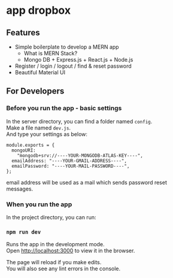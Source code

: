 # app dropbox

## Features

- Simple boilerplate to develop a MERN app
  - What is MERN Stack?
  - Mongo DB + Express.js + React.js + Node.js
- Register / login / logout / find & reset password
- Beautiful Material UI

## For Developers

### Before you run the app - basic settings

In the server directory, you can find a folder named `config`.<br />
Make a file named `dev.js`.<br />
And type your settings as below:

```
module.exports = {
  mongoURI:
    "mongodb+srv://----YOUR-MONGODB-ATLAS-KEY----",
  emailAddress: "----YOUR-GMAIL-ADDRESS----",
  emailPassword: "----YOUR-MAIL-PASSWORD----",
};
```

email address will be used as a mail which sends password reset messages.

### When you run the app

In the project directory, you can run:

### `npm run dev`

Runs the app in the development mode.<br />
Open [http://localhost:3000](http://localhost:3000) to view it in the browser.

The page will reload if you make edits.<br />
You will also see any lint errors in the console.
